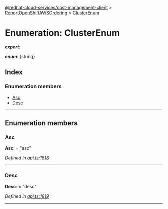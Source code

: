 [@redhat-cloud-services/cost-management-client](../README.md) > [ReportOpenShiftAWSOrdering](../modules/reportopenshiftawsordering.md) > [ClusterEnum](../enums/reportopenshiftawsordering.clusterenum.md)

# Enumeration: ClusterEnum

*__export__*: 

*__enum__*: {string}

## Index

### Enumeration members

* [Asc](reportopenshiftawsordering.clusterenum.md#asc)
* [Desc](reportopenshiftawsordering.clusterenum.md#desc)

---

## Enumeration members

<a id="asc"></a>

###  Asc

**Asc**:  = "asc"

*Defined in [api.ts:1818](https://github.com/rvsia/javascript-clients/blob/master/packages/cost-management/api.ts#L1818)*

___
<a id="desc"></a>

###  Desc

**Desc**:  = "desc"

*Defined in [api.ts:1819](https://github.com/rvsia/javascript-clients/blob/master/packages/cost-management/api.ts#L1819)*

___

